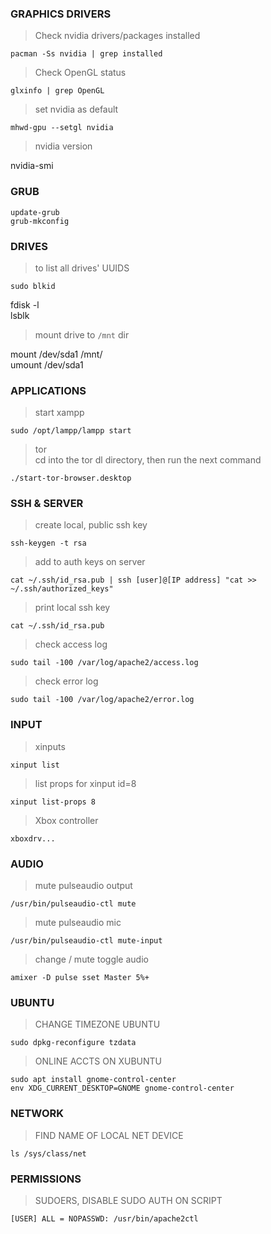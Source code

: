 ### GRAPHICS DRIVERS    

> Check nvidia drivers/packages installed   

`pacman -Ss nvidia | grep installed`    

> Check OpenGL status   

`glxinfo | grep OpenGL`      

> set nvidia as default   

`mhwd-gpu --setgl nvidia`   

> nvidia version   

nvidia-smi   

### GRUB    

`update-grub`   
`grub-mkconfig`   

### DRIVES    

> to list all drives' UUIDS   

`sudo blkid`   

fdisk -l   
lsblk   

> mount drive to `/mnt` dir   

mount /dev/sda1 /mnt/   
umount /dev/sda1   

### APPLICATIONS    

> start xampp   

`sudo /opt/lampp/lampp start`   

> tor   
> cd into the tor dl directory, then run the next command   

`./start-tor-browser.desktop`   

### SSH & SERVER    

> create local, public ssh key    

`ssh-keygen -t rsa`   

> add to auth keys on server   

`cat ~/.ssh/id_rsa.pub | ssh [user]@[IP address] "cat >> ~/.ssh/authorized_keys"`   

> print local ssh key   

`cat ~/.ssh/id_rsa.pub`   

> check access log   

`sudo tail -100 /var/log/apache2/access.log`   

> check error log   

`sudo tail -100 /var/log/apache2/error.log`    

### INPUT    

> xinputs   

`xinput list`   

> list props for xinput id=8   

`xinput list-props 8`    

> Xbox controller   

`xboxdrv...`    

### AUDIO    

> mute pulseaudio output   

`/usr/bin/pulseaudio-ctl mute`      

> mute pulseaudio mic   

`/usr/bin/pulseaudio-ctl mute-input`   

> change / mute toggle audio   

`amixer -D pulse sset Master 5%+`   

### UBUNTU    

> CHANGE TIMEZONE UBUNTU   

`sudo dpkg-reconfigure tzdata`   

> ONLINE ACCTS ON XUBUNTU   

`sudo apt install gnome-control-center`   
`env XDG_CURRENT_DESKTOP=GNOME gnome-control-center`   

### NETWORK    

> FIND NAME OF LOCAL NET DEVICE   

`ls /sys/class/net`   

### PERMISSIONS    

> SUDOERS, DISABLE SUDO AUTH ON SCRIPT   

`[USER] ALL = NOPASSWD: /usr/bin/apache2ctl`   
